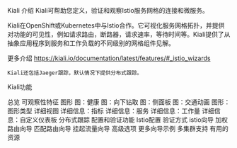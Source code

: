 Kiali 介绍
Kiali可帮助您定义，验证和观察Istio服务网格的连接和微服务。

Kiali在OpenShift或Kubernetes中与Istio合作。它可视化服务网格拓扑，并提供对功能的可见性，例如请求路由，断路器，请求速率，等待时间等。Kiali提供了从抽象应用程序到服务和工作负载的不同级别的网格组件见解。

更多介绍
https://kiali.io/documentation/latest/features/#_istio_wizards
~~~ 
Kiali还包括Jaeger跟踪，默认情况下提供分布式跟踪。
~~~

Kiali功能

总览
可观察性特征
    图形
        图：健康
        图：向下钻取
        图：侧面板
        图：交通动画
        图形：图形类型
    详细视图
        详细信息：指标
        详细信息：服务
        详细信息：工作量
        详细信息：自定义仪表板
        分布式跟踪
配置和验证功能
    Istio配置
    验证方式
    istio向导
        加权路由向导
        匹配路由向导
        挂起流量向导
        高级选项
        更多向导示例
多集群支持
有用的资源